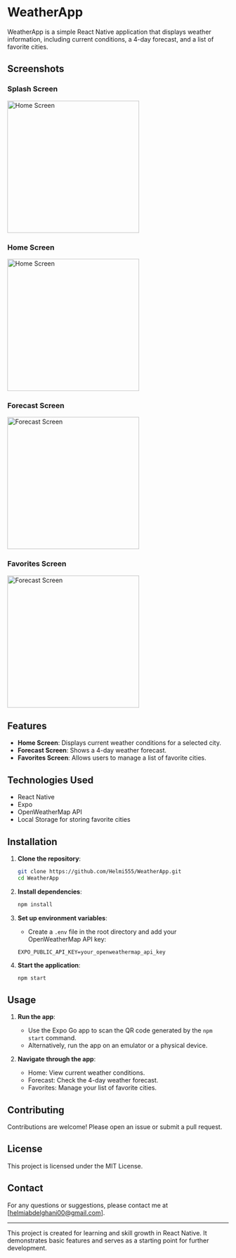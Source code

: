 # WeatherApp

WeatherApp is a simple React Native application that displays weather information, including current conditions, a 4-day forecast, and a list of favorite cities.

## Screenshots

### Splash Screen
<img src="https://github.com/user-attachments/assets/bc123c5b-99a1-463e-b42a-7403bcbbfa47" alt="Home Screen" width="300"/>

### Home Screen
<img src="https://github.com/user-attachments/assets/4526645a-4c87-4f4d-82a4-1476c748f919" alt="Home Screen" width="300"/>

### Forecast Screen
<img src="https://github.com/user-attachments/assets/d98693c3-25e8-4dc4-a359-73f9740b03d1" alt="Forecast Screen" width="300"/>

### Favorites Screen
<img src="https://github.com/user-attachments/assets/2428c421-deab-42ca-bdad-4b2972f98f4b" alt="Forecast Screen" width="300"/>


## Features

- **Home Screen**: Displays current weather conditions for a selected city.
- **Forecast Screen**: Shows a 4-day weather forecast.
- **Favorites Screen**: Allows users to manage a list of favorite cities.

## Technologies Used

- React Native
- Expo
- OpenWeatherMap API
- Local Storage for storing favorite cities

## Installation

1. **Clone the repository**:
    ```bash
    git clone https://github.com/Helmi555/WeatherApp.git
    cd WeatherApp
    ```

2. **Install dependencies**:
    ```bash
    npm install
    ```

3. **Set up environment variables**:
    - Create a `.env` file in the root directory and add your OpenWeatherMap API key:
    ```env
    EXPO_PUBLIC_API_KEY=your_openweathermap_api_key
    ```

4. **Start the application**:
    ```bash
    npm start
    ```

## Usage

1. **Run the app**:
    - Use the Expo Go app to scan the QR code generated by the `npm start` command.
    - Alternatively, run the app on an emulator or a physical device.

2. **Navigate through the app**:
    - Home: View current weather conditions.
    - Forecast: Check the 4-day weather forecast.
    - Favorites: Manage your list of favorite cities.

## Contributing

Contributions are welcome! Please open an issue or submit a pull request.

## License

This project is licensed under the MIT License.

## Contact

For any questions or suggestions, please contact me at [helmiabdelghani00@gmail.com].

---

This project is created for learning and skill growth in React Native. It demonstrates basic features and serves as a starting point for further development.

